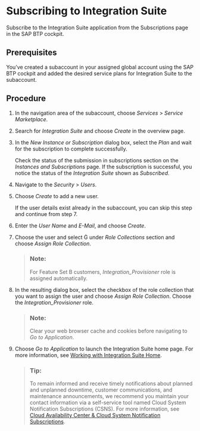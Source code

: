 <!-- loio8a3c8b7a6b1c4f249bb81d11644ef806 -->

<link rel="stylesheet" type="text/css" href="../css/sap-icons.css"/>

# Subscribing to Integration Suite

Subscribe to the Integration Suite application from the Subscriptions page in the SAP BTP cockpit.



<a name="loio8a3c8b7a6b1c4f249bb81d11644ef806__prereq_nbs_lth_vlb"/>

## Prerequisites

You’ve created a subaccount in your assigned global account using the SAP BTP cockpit and added the desired service plans for Integration Suite to the subaccount.



## Procedure

1.  In the navigation area of the subaccount, choose *Services* \> *Service Marketplace*.

2.  Search for *Integration Suite* and choose *Create* in the overview page.

3.  In the *New Instance or Subscription* dialog box, select the *Plan* and wait for the subscription to complete successfully.

    Check the status of the submission in subscriptions section on the *Instances and Subscriptions* page. If the subscription is successful, you notice the status of the *Integration Suite* shown as *Subscribed*.

4.  Navigate to the *Security* \> *Users*.

5.  Choose *Create* to add a new user.

    If the user details exist already in the subaccount, you can skip this step and continue from step 7.

6.  Enter the *User Name* and *E-Mail*, and choose *Create*.

7.  Choose the user and select <span class="SAP-icons"></span> under *Role Collections* section and choose *Assign Role Collection*.

    > ### Note:  
    > For Feature Set B customers, *Integration\_Provisioner* role is assigned automatically.

8.  In the resulting dialog box, select the checkbox of the role collection that you want to assign the user and choose *Assign Role Collection*. Choose the *Integration\_Provisioner* role.

    > ### Note:  
    > Clear your web browser cache and cookies before navigating to *Go to Application*.

9.  Choose *Go to Application* to launch the Integration Suite home page. For more information, see [Working with Integration Suite Home](../20-Working_with_SAP_Integration_Suite_Home/working-with-integration-suite-home-a53dce3.md).

    > ### Tip:  
    > To remain informed and receive timely notifications about planned and unplanned downtime, customer communications, and maintenance announcements, we recommend you maintain your contact information via a self-service tool named Cloud System Notification Subscriptions \(CSNS\). For more information, see [Cloud Availability Center & Cloud System Notification Subscriptions](https://support.sap.com/en/my-support/systems-installations/cac.html).


